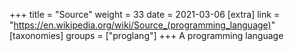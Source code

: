 +++
title = "Source"
weight = 33
date = 2021-03-06
[extra]
link = "https://en.wikipedia.org/wiki/Source_(programming_language)"
[taxonomies]
groups = ["proglang"]
+++
A programming language

